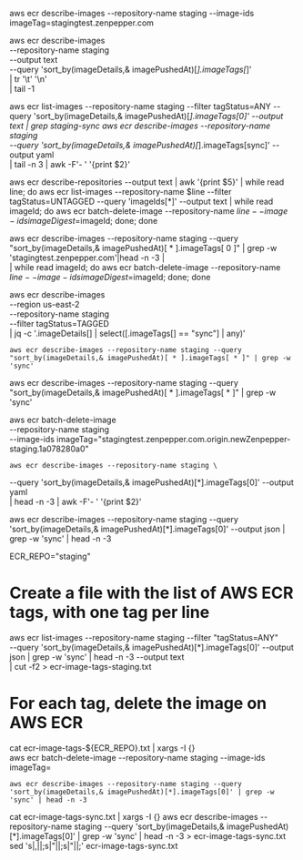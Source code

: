 aws ecr describe-images --repository-name staging --image-ids imageTag=stagingtest.zenpepper.com

aws ecr describe-images \
--repository-name staging \
--output text \
--query 'sort_by(imageDetails,& imagePushedAt)[*].imageTags[*]' \
| tr '\t' '\n' \
| tail -1

aws ecr list-images --repository-name staging --filter tagStatus=ANY --query 'sort_by(imageDetails,& imagePushedAt)[*].imageTags[0]' --output text | grep staging-sync
aws ecr describe-images --repository-name staging \
--query 'sort_by(imageDetails,& imagePushedAt)[*].imageTags[sync]' --output yaml \
| tail -n 3 | awk -F'- ' '{print $2}'

aws ecr describe-repositories --output text | awk '{print $5}' | while read line; do  aws ecr list-images --repository-name $line --filter tagStatus=UNTAGGED --query 'imageIds[*]' --output text | while read imageId; do aws ecr batch-delete-image --repository-name $line --image-ids imageDigest=$imageId; done; done




aws ecr describe-images --repository-name staging --query "sort_by(imageDetails,& imagePushedAt)[ * ].imageTags[ 0 ]" 
| grep -w 'stagingtest.zenpepper.com'|head -n -3 |  
| while read imageId; do aws ecr batch-delete-image --repository-name $line --image-ids imageDigest=$imageId; done; done



aws ecr describe-images \
    --region us-east-2 \
    --repository-name staging \
    --filter tagStatus=TAGGED \
    | jq -c '.imageDetails[] | select([.imageTags[] == "sync"] | any)'

    aws ecr describe-images --repository-name staging --query "sort_by(imageDetails,& imagePushedAt)[ * ].imageTags[ * ]" | grep -w 'sync'


  aws ecr describe-images --repository-name staging --query "sort_by(imageDetails,& imagePushedAt)[ * ].imageTags[ * ]" | grep -w 'sync'

  aws ecr batch-delete-image \
    --repository-name staging \
    --image-ids imageTag="stagingtest.zenpepper.com.origin.newZenpepper-staging.1a078280a0"

    aws ecr describe-images --repository-name staging \
--query 'sort_by(imageDetails,& imagePushedAt)[*].imageTags[0]' --output yaml \
| head -n -3 | awk -F'- ' '{print $2}'


aws ecr describe-images --repository-name staging --query 'sort_by(imageDetails,& imagePushedAt)[*].imageTags[0]' --output json | grep -w 'sync' | head -n -3

ECR_REPO="staging"

# Create a file with the list of AWS ECR tags, with one tag per line
aws ecr list-images --repository-name staging --filter "tagStatus=ANY" \
     --query 'sort_by(imageDetails,& imagePushedAt)[*].imageTags[0]' --output json | grep -w 'sync' | head -n -3 --output text \
    | cut -f2 > ecr-image-tags-staging.txt

# For each tag, delete the image on AWS ECR
cat ecr-image-tags-${ECR_REPO}.txt | xargs -I {} \
    aws ecr batch-delete-image --repository-name staging --image-ids imageTag=

    aws ecr describe-images --repository-name staging --query 'sort_by(imageDetails,& imagePushedAt)[*].imageTags[0]' | grep -w 'sync' | head -n -3

cat ecr-image-tags-sync.txt | xargs -I {}
aws ecr describe-images --repository-name staging --query 'sort_by(imageDetails,& imagePushedAt)[*].imageTags[0]' | grep -w 'sync' | head -n -3 > ecr-image-tags-sync.txt
sed 's|,||;s|"||;s|"||;' ecr-image-tags-sync.txt




